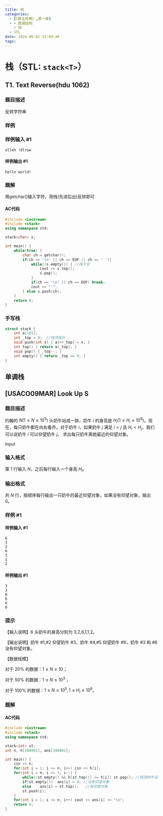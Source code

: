 ```yaml
---
title: 栈
categories:
  - [《算法竞赛》,第一章]
  - - 数据结构
    - 栈
  - STL
date: 2024-06-01 15:49:48
tags:
---
```


# 栈（STL: `stack<T>`）

## T1. Text Reverse(hdu 1062)

### 题目描述
反转字符串

### 样例

### 样例输入 #1
```
olleh !dlrow
```

#### 样例输出 #1
```
hello world!
```

### 题解
用getchar()输入字符，用栈(先进后出)反转即可

#### AC代码
```c++
#include <iostream>
#include <stack>
using namespace std;

stack<char> s;

int main() {
    while(true) {
        char ch = getchar();
        if(ch == '\n' || ch == EOF || ch == ' '){
            while(!s.empty()) { //栈不空
                cout << s.top();
                s.pop();
            }
            if(ch == '\n' || ch == EOF) break;
            cout << " ";
        } else s.push(ch);
    }
    return 0;
}
```

### 手写栈
```c++
struct stack {
    int a[101];
    int _top = 0;  //栈顶指针
    void push(int x) { a[++_top] = x; }
    int top() { return a[_top]; }
    void pop() { _top--; }
    int empty() { return _top == 0; }
}
```

## 单调栈
## [USACO09MAR] Look Up S

### 题目描述

约翰的 $N(1\le N\le10^5)$ 头奶牛站成一排，奶牛 $i$ 的身高是 $H_i(1\le H_i\le10^6)$。现在，每只奶牛都在向右看齐。对于奶牛 $i$，如果奶牛 $j$ 满足 $i<j$ 且 $H_i<H_j$，我们可以说奶牛 $i$ 可以仰望奶牛 $j$。 求出每只奶牛离她最近的仰望对象。

Input

### 输入格式

第 $1$ 行输入 $N$，之后每行输入一个身高 $H_i$。

### 输出格式

共 $N$ 行，按顺序每行输出一只奶牛的最近仰望对象，如果没有仰望对象，输出 $0$。

### 样例 #1

#### 样例输入 #1

```
6 
3 
2 
6 
1 
1 
2
```

#### 样例输出 #1

```
3 
3 
0 
6 
6 
0
```

### 提示

【输入说明】$6$ 头奶牛的身高分别为 3,2,6,1,1,2。

【输出说明】奶牛 #1,#2 仰望奶牛 #3，奶牛 #4,#5 仰望奶牛 #6，奶牛 #3 和 #6 没有仰望对象。

【数据规模】

对于 $20\%$ 的数据：$1\le N\le10$；

对于 $50\%$ 的数据：$1\le N\le10^3$；

对于 $100\%$ 的数据：$1\le N\le10^5,1\le H_i\le10^6$。

### 题解
#### AC代码
```c++
#include <iostream>
#include <stack>
using namespace std;

stack<int> st;
int n, h[100001], ans[100001];

int main() {
    cin >> n;
    for(int i = 1; i <= n; i++) cin >> h[i];
    for(int i = n; i >= 1; i--) {
        while(!st.empty() && h[st.top()] <= h[i]) st.pop(); //栈顶奶牛没有#i高
        if(st.empty())  ans[i] = 0; //没有仰望对象
        else    ans[i] = st.top();   //有仰望对象
        st.push(i);
    } 
    for(int i = 1; i <= n; i++) cout << ans[i] << "\n";
    return 0;
}

```